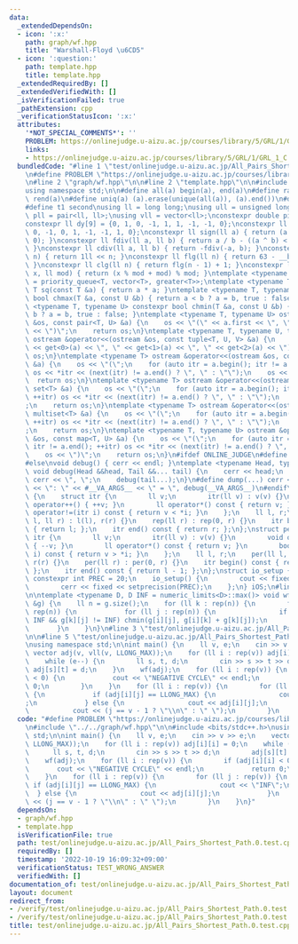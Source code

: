 ```yaml
---
data:
  _extendedDependsOn:
  - icon: ':x:'
    path: graph/wf.hpp
    title: "Warshall-Floyd \u6CD5"
  - icon: ':question:'
    path: template.hpp
    title: template.hpp
  _extendedRequiredBy: []
  _extendedVerifiedWith: []
  _isVerificationFailed: true
  _pathExtension: cpp
  _verificationStatusIcon: ':x:'
  attributes:
    '*NOT_SPECIAL_COMMENTS*': ''
    PROBLEM: https://onlinejudge.u-aizu.ac.jp/courses/library/5/GRL/1/GRL_1_C
    links:
    - https://onlinejudge.u-aizu.ac.jp/courses/library/5/GRL/1/GRL_1_C
  bundledCode: "#line 1 \"test/onlinejudge.u-aizu.ac.jp/All_Pairs_Shortest_Path.0.test.cpp\"\
    \n#define PROBLEM \"https://onlinejudge.u-aizu.ac.jp/courses/library/5/GRL/1/GRL_1_C\"\
    \n#line 2 \"graph/wf.hpp\"\n\n#line 2 \"template.hpp\"\n\n#include <bits/stdc++.h>\n\
    using namespace std;\n\n#define all(a) begin(a), end(a)\n#define rall(a) rbegin(a),\
    \ rend(a)\n#define uniq(a) (a).erase(unique(all(a)), (a).end())\n#define t0 first\n\
    #define t1 second\nusing ll = long long;\nusing ull = unsigned long long;\nusing\
    \ pll = pair<ll, ll>;\nusing vll = vector<ll>;\nconstexpr double pi = 3.14159265358979323846;\n\
    constexpr ll dy[9] = {0, 1, 0, -1, 1, 1, -1, -1, 0};\nconstexpr ll dx[9] = {1,\
    \ 0, -1, 0, 1, -1, -1, 1, 0};\nconstexpr ll sign(ll a) { return (a > 0) - (a <\
    \ 0); }\nconstexpr ll fdiv(ll a, ll b) { return a / b - ((a ^ b) < 0 && a % b);\
    \ }\nconstexpr ll cdiv(ll a, ll b) { return -fdiv(-a, b); }\nconstexpr ll pw(ll\
    \ n) { return 1ll << n; }\nconstexpr ll flg(ll n) { return 63 - __builtin_clzll(n);\
    \ }\nconstexpr ll clg(ll n) { return flg(n - 1) + 1; }\nconstexpr ll safemod(ll\
    \ x, ll mod) { return (x % mod + mod) % mod; }\ntemplate <typename T> using priority_queue_rev\
    \ = priority_queue<T, vector<T>, greater<T>>;\ntemplate <typename T> constexpr\
    \ T sq(const T &a) { return a * a; }\ntemplate <typename T, typename U> constexpr\
    \ bool chmax(T &a, const U &b) { return a < b ? a = b, true : false; }\ntemplate\
    \ <typename T, typename U> constexpr bool chmin(T &a, const U &b) { return a >\
    \ b ? a = b, true : false; }\ntemplate <typename T, typename U> ostream &operator<<(ostream\
    \ &os, const pair<T, U> &a) {\n    os << \"(\" << a.first << \", \" << a.second\
    \ << \")\";\n    return os;\n}\ntemplate <typename T, typename U, typename V>\
    \ ostream &operator<<(ostream &os, const tuple<T, U, V> &a) {\n    os << \"(\"\
    \ << get<0>(a) << \", \" << get<1>(a) << \", \" << get<2>(a) << \")\";\n    return\
    \ os;\n}\ntemplate <typename T> ostream &operator<<(ostream &os, const vector<T>\
    \ &a) {\n    os << \"(\";\n    for (auto itr = a.begin(); itr != a.end(); ++itr)\
    \ os << *itr << (next(itr) != a.end() ? \", \" : \"\");\n    os << \")\";\n  \
    \  return os;\n}\ntemplate <typename T> ostream &operator<<(ostream &os, const\
    \ set<T> &a) {\n    os << \"(\";\n    for (auto itr = a.begin(); itr != a.end();\
    \ ++itr) os << *itr << (next(itr) != a.end() ? \", \" : \"\");\n    os << \")\"\
    ;\n    return os;\n}\ntemplate <typename T> ostream &operator<<(ostream &os, const\
    \ multiset<T> &a) {\n    os << \"(\";\n    for (auto itr = a.begin(); itr != a.end();\
    \ ++itr) os << *itr << (next(itr) != a.end() ? \", \" : \"\");\n    os << \")\"\
    ;\n    return os;\n}\ntemplate <typename T, typename U> ostream &operator<<(ostream\
    \ &os, const map<T, U> &a) {\n    os << \"(\";\n    for (auto itr = a.begin();\
    \ itr != a.end(); ++itr) os << *itr << (next(itr) != a.end() ? \", \" : \"\");\n\
    \    os << \")\";\n    return os;\n}\n#ifdef ONLINE_JUDGE\n#define dump(...) (void(0))\n\
    #else\nvoid debug() { cerr << endl; }\ntemplate <typename Head, typename... Tail>\
    \ void debug(Head &&head, Tail &&... tail) {\n    cerr << head;\n    if (sizeof...(Tail))\
    \ cerr << \", \";\n    debug(tail...);\n}\n#define dump(...) cerr << __LINE__\
    \ << \": \" << #__VA_ARGS__ << \" = \", debug(__VA_ARGS__)\n#endif\nstruct rep\
    \ {\n    struct itr {\n        ll v;\n        itr(ll v) : v(v) {}\n        void\
    \ operator++() { ++v; }\n        ll operator*() const { return v; }\n        bool\
    \ operator!=(itr i) const { return v < *i; }\n    };\n    ll l, r;\n    rep(ll\
    \ l, ll r) : l(l), r(r) {}\n    rep(ll r) : rep(0, r) {}\n    itr begin() const\
    \ { return l; };\n    itr end() const { return r; };\n};\nstruct per {\n    struct\
    \ itr {\n        ll v;\n        itr(ll v) : v(v) {}\n        void operator++()\
    \ { --v; }\n        ll operator*() const { return v; }\n        bool operator!=(itr\
    \ i) const { return v > *i; }\n    };\n    ll l, r;\n    per(ll l, ll r) : l(l),\
    \ r(r) {}\n    per(ll r) : per(0, r) {}\n    itr begin() const { return r - 1;\
    \ };\n    itr end() const { return l - 1; };\n};\nstruct io_setup {\n    static\
    \ constexpr int PREC = 20;\n    io_setup() {\n        cout << fixed << setprecision(PREC);\n\
    \        cerr << fixed << setprecision(PREC);\n    };\n} iOS;\n#line 4 \"graph/wf.hpp\"\
    \n\ntemplate <typename D, D INF = numeric_limits<D>::max()> void wf(vector<vector<D>>\
    \ &g) {\n    ll n = g.size();\n    for (ll k : rep(n)) {\n        for (ll i :\
    \ rep(n)) {\n            for (ll j : rep(n)) {\n                if (g[i][k] !=\
    \ INF && g[k][j] != INF) chmin(g[i][j], g[i][k] + g[k][j]);\n            }\n \
    \       }\n    }\n}\n#line 3 \"test/onlinejudge.u-aizu.ac.jp/All_Pairs_Shortest_Path.0.test.cpp\"\
    \n\n#line 5 \"test/onlinejudge.u-aizu.ac.jp/All_Pairs_Shortest_Path.0.test.cpp\"\
    \nusing namespace std;\n\nint main() {\n    ll v, e;\n    cin >> v >> e;\n   \
    \ vector adj(v, vll(v, LLONG_MAX));\n    for (ll i : rep(v)) adj[i][i] = 0;\n\
    \    while (e--) {\n        ll s, t, d;\n        cin >> s >> t >> d;\n       \
    \ adj[s][t] = d;\n    }\n    wf(adj);\n    for (ll i : rep(v)) {\n        if (adj[i][i]\
    \ < 0) {\n            cout << \"NEGATIVE CYCLE\" << endl;\n            return\
    \ 0;\n        }\n    }\n    for (ll i : rep(v)) {\n        for (ll j : rep(v))\
    \ {\n            if (adj[i][j] == LLONG_MAX) {\n                cout << \"INF\"\
    ;\n            } else {\n                cout << adj[i][j];\n            }\n \
    \           cout << (j == v - 1 ? \"\\n\" : \" \");\n        }\n    }\n}\n"
  code: "#define PROBLEM \"https://onlinejudge.u-aizu.ac.jp/courses/library/5/GRL/1/GRL_1_C\"\
    \n#include \"../../graph/wf.hpp\"\n\n#include <bits/stdc++.h>\nusing namespace\
    \ std;\n\nint main() {\n    ll v, e;\n    cin >> v >> e;\n    vector adj(v, vll(v,\
    \ LLONG_MAX));\n    for (ll i : rep(v)) adj[i][i] = 0;\n    while (e--) {\n  \
    \      ll s, t, d;\n        cin >> s >> t >> d;\n        adj[s][t] = d;\n    }\n\
    \    wf(adj);\n    for (ll i : rep(v)) {\n        if (adj[i][i] < 0) {\n     \
    \       cout << \"NEGATIVE CYCLE\" << endl;\n            return 0;\n        }\n\
    \    }\n    for (ll i : rep(v)) {\n        for (ll j : rep(v)) {\n           \
    \ if (adj[i][j] == LLONG_MAX) {\n                cout << \"INF\";\n          \
    \  } else {\n                cout << adj[i][j];\n            }\n            cout\
    \ << (j == v - 1 ? \"\\n\" : \" \");\n        }\n    }\n}"
  dependsOn:
  - graph/wf.hpp
  - template.hpp
  isVerificationFile: true
  path: test/onlinejudge.u-aizu.ac.jp/All_Pairs_Shortest_Path.0.test.cpp
  requiredBy: []
  timestamp: '2022-10-19 16:09:32+09:00'
  verificationStatus: TEST_WRONG_ANSWER
  verifiedWith: []
documentation_of: test/onlinejudge.u-aizu.ac.jp/All_Pairs_Shortest_Path.0.test.cpp
layout: document
redirect_from:
- /verify/test/onlinejudge.u-aizu.ac.jp/All_Pairs_Shortest_Path.0.test.cpp
- /verify/test/onlinejudge.u-aizu.ac.jp/All_Pairs_Shortest_Path.0.test.cpp.html
title: test/onlinejudge.u-aizu.ac.jp/All_Pairs_Shortest_Path.0.test.cpp
---
```

